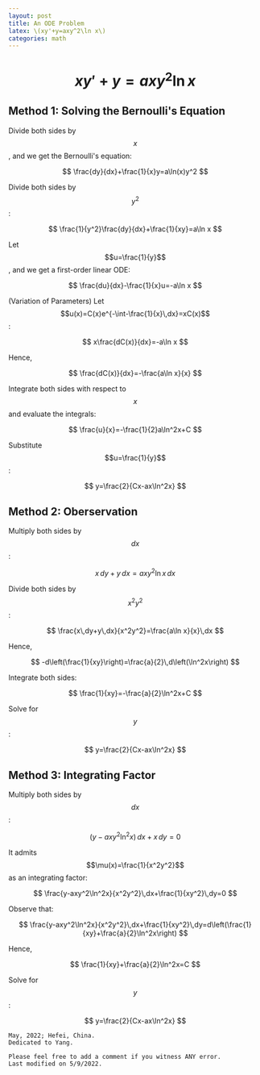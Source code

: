```yaml
---
layout: post
title: An ODE Problem
latex: \(xy'+y=axy^2\ln x\)
categories: math
---
```


# $$xy'+y=axy^2\ln x$$

## Method 1: Solving the Bernoulli's Equation

Divide both sides by $$x$$, and we get the Bernoulli's equation:

$$
\frac{dy}{dx}+\frac{1}{x}y=a\ln(x)y^2
$$

Divide both sides by $$y^2$$:

$$
\frac{1}{y^2}\frac{dy}{dx}+\frac{1}{xy}=a\ln x
$$

Let $$u=\frac{1}{y}$$, and we get a first-order linear ODE:

$$
\frac{du}{dx}-\frac{1}{x}u=-a\ln x
$$

(Variation of Parameters) Let $$u(x)=C(x)e^{-\int-\frac{1}{x}\,dx}=xC(x)$$:

$$
x\frac{dC(x)}{dx}=-a\ln x
$$

Hence,

$$
\frac{dC(x)}{dx}=-\frac{a\ln x}{x}
$$

Integrate both sides with respect to $$x$$ and evaluate the integrals:

$$
\frac{u}{x}=-\frac{1}{2}a\ln^2x+C
$$

Substitute $$u=\frac{1}{y}$$:

$$
y=\frac{2}{Cx-ax\ln^2x}
$$

## Method 2: Oberservation

Multiply both sides by $$dx$$:

$$
x\,dy+y\,dx=axy^2\ln x\,dx
$$

Divide both sides by $$x^2y^2$$:

$$
\frac{x\,dy+y\,dx}{x^2y^2}=\frac{a\ln x}{x}\,dx
$$

Hence,

$$
-d\left(\frac{1}{xy}\right)=\frac{a}{2}\,d\left(\ln^2x\right)
$$

Integrate both sides:

$$
\frac{1}{xy}=-\frac{a}{2}\ln^2x+C
$$

Solve for $$y$$:

$$
y=\frac{2}{Cx-ax\ln^2x}
$$

## Method 3: Integrating Factor

Multiply both sides by $$dx$$:

$$
\left(y-axy^2\ln^2x\right)\,dx+x\,dy=0
$$

It admits $$\mu(x)=\frac{1}{x^2y^2}$$ as an integrating factor:

$$
\frac{y-axy^2\ln^2x}{x^2y^2}\,dx+\frac{1}{xy^2}\,dy=0
$$

Observe that:

$$
\frac{y-axy^2\ln^2x}{x^2y^2}\,dx+\frac{1}{xy^2}\,dy=d\left(\frac{1}{xy}+\frac{a}{2}\ln^2x\right)
$$

Hence,

$$
\frac{1}{xy}+\frac{a}{2}\ln^2x=C
$$

Solve for $$y$$:

$$
y=\frac{2}{Cx-ax\ln^2x}
$$

```text
May, 2022; Hefei, China.
Dedicated to Yang.

Please feel free to add a comment if you witness ANY error.
Last modified on 5/9/2022.
```
